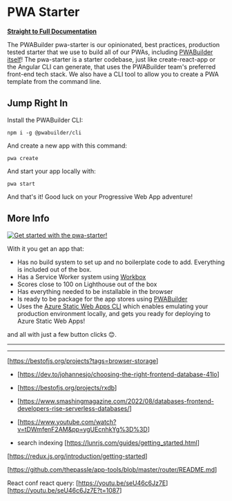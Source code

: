 # PWA Starter

[**Straight to Full Documentation**](https://docs.pwabuilder.com/#/starter/quick-start)

The PWABuilder pwa-starter is our opinionated, best practices, production tested starter that we use to build all of our PWAs, including [PWABuilder itself](https://blog.pwabuilder.com/posts/introducing-the-brand-new-pwa-builder/)! The pwa-starter is a starter codebase, just like create-react-app or the Angular CLI can generate, that uses the PWABuilder team&#39;s preferred front-end tech stack. We also have a CLI tool to allow you to create a PWA template from the command line.

## Jump Right In

Install the PWABuilder CLI:

`npm i -g @pwabuilder/cli`

And create a new app with this command:

`pwa create`

And start your app locally with:

`pwa start`

And that's it! Good luck on your Progressive Web App adventure!

## More Info

[![Get started with the pwa-starter!](https://img.youtube.com/vi/u3pWKpmic_k/0.jpg)](https://www.youtube.com/watch?v=u3pWKpmic_k)

With it you get an app that:
- Has no build system to set up and no boilerplate code to add. Everything is included out of the box.
- Has a Service Worker system using [Workbox](https://developers.google.com/web/tools/workbox/)
- Scores close to 100 on Lighthouse out of the box
- Has everything needed to be installable in the browser
- Is ready to be package for the app stores using [PWABuilder](https://www.pwabuilder.com)
- Uses the [Azure Static Web Apps CLI](https://azure.github.io/static-web-apps-cli) which enables emulating your production environment locally, and gets you ready for deploying to Azure Static Web Apps!

and all with just a few button clicks 😊.

---


---

[<https://bestofjs.org/projects?tags=browser-storage>]

- [<https://dev.to/johannesjo/choosing-the-right-frontend-database-41lo>]
- [<https://bestofjs.org/projects/rxdb>]
- [<https://www.smashingmagazine.com/2022/08/databases-frontend-developers-rise-serverless-databases/>]

- [<https://www.youtube.com/watch?v=tDWmfenF2AM&pp=ygUEcnhkYg%3D%3D>]

- search indexing [<https://lunrjs.com/guides/getting_started.html>]

[<https://redux.js.org/introduction/getting-started>]

[<https://github.com/thepassle/app-tools/blob/master/router/README.md>]





React conf react query: [<https://youtu.be/seU46c6Jz7E>]
[<https://youtu.be/seU46c6Jz7E?t=1087>]